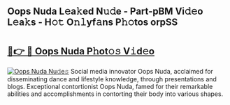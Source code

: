 ## Oops Nuda L𝚎a𝚔ed N𝚞𝚍e - Part-pBM Vi𝚍𝚎o L𝚎a𝚔s - H𝚘𝚝 O𝚗𝚕yf𝚊ns P𝚑𝚘tos orpSS

# <h2><a href="http://kfc3a5n.oniu.top/?m=Oops+Nuda">🔗👉 🔴 Oops Nuda P𝚑ot𝚘𝚜 V𝚒d𝚎o</a></h2>

[![Oops Nuda Nu𝚍e𝚜](https://i.imgur.com/0qMVB7G.gif)](http://kfc3a5n.oniu.top/?m=Oops+Nuda)
Social media innovator Oops Nuda, acclaimed for disseminating dance and lifestyle knowledge, through presentations and blogs. Exceptional contortionist Oops Nuda, famed for their remarkable abilities and accomplishments in contorting their body into various shapes.  
